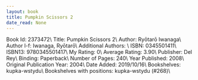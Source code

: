 ```yaml
---
layout: book
title: Pumpkin Scissors 2
date_read: None
---
```


Book Id: 2373472\ 
Title: Pumpkin Scissors 2\ 
Author: Ryōtarō Iwanaga\ 
Author l-f: Iwanaga, Ryōtarō\ 
Additional Authors: \ 
ISBN: 0345501411\ 
ISBN13: 9780345501417\ 
My Rating: 0\ 
Average Rating: 3.90\ 
Publisher: Del Rey\ 
Binding: Paperback\ 
Number of Pages: 240\ 
Year Published: 2008\ 
Original Publication Year: 2004\ 
Date Added: 2019/10/16\ 
Bookshelves: kupka-wstydu\ 
Bookshelves with positions: kupka-wstydu (#268)\ 

